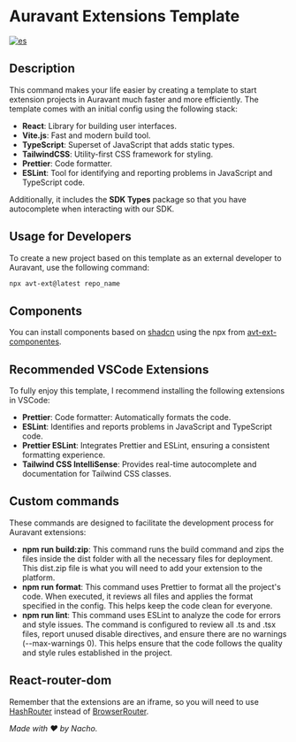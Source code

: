 # Auravant Extensions Template

[![es](https://img.shields.io/badge/lang-es-blue.svg)](./README.md)

## Description

This command makes your life easier by creating a template to start extension projects in Auravant much faster and more efficiently. The template comes with an initial config using the following stack:

- **React**: Library for building user interfaces.
- **Vite.js**: Fast and modern build tool.
- **TypeScript**: Superset of JavaScript that adds static types.
- **TailwindCSS**: Utility-first CSS framework for styling.
- **Prettier**: Code formatter.
- **ESLint**: Tool for identifying and reporting problems in JavaScript and TypeScript code.

Additionally, it includes the **SDK Types** package so that you have autocomplete when interacting with our SDK.

## Usage for Developers

To create a new project based on this template as an external developer to Auravant, use the following command:

```bash
npx avt-ext@latest repo_name
```

## Components

You can install components based on [shadcn](https://ui.shadcn.com/) using the npx from [avt-ext-componentes](https://www.npmjs.com/package/avt-ext-components).

## Recommended VSCode Extensions

To fully enjoy this template, I recommend installing the following extensions in VSCode:

- **Prettier**: Code formatter: Automatically formats the code.
- **ESLint**: Identifies and reports problems in JavaScript and TypeScript code.
- **Prettier ESLint**: Integrates Prettier and ESLint, ensuring a consistent formatting experience.
- **Tailwind CSS IntelliSense**: Provides real-time autocomplete and documentation for Tailwind CSS classes.

## Custom commands

These commands are designed to facilitate the development process for Auravant extensions:

- **npm run build:zip**: This command runs the build command and zips the files inside the dist folder with all the necessary files for deployment. This dist.zip file is what you will need to add your extension to the platform.
- **npm run format**: This command uses Prettier to format all the project's code. When executed, it reviews all files and applies the format specified in the config. This helps keep the code clean for everyone.
- **npm run lint**: This command uses ESLint to analyze the code for errors and style issues. The command is configured to review all .ts and .tsx files, report unused disable directives, and ensure there are no warnings (--max-warnings 0). This helps ensure that the code follows the quality and style rules established in the project.

## React-router-dom

Remember that the extensions are an iframe, so you will need to use [HashRouter](https://reactrouter.com/en/main/router-components/hash-router) instead of [BrowserRouter](https://reactrouter.com/en/main/router-components/browser-router).

_Made with ❤️ by Nacho._